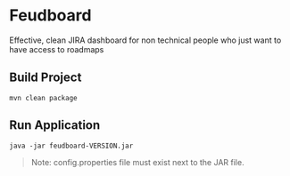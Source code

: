 # Feudboard
Effective, clean JIRA dashboard for non technical people who just want to have access to roadmaps

## Build Project
```
mvn clean package
```

## Run Application
```
java -jar feudboard-VERSION.jar
```
> Note: config.properties file must exist next to the JAR file.

